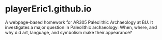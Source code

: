 # playerEric1.github.io

A webpage-based homework for AR305 Paleolithic Archaeology at BU. It investigates a major question in Paleolithic archaeology: When, where, and why did art, language, and symbolism make their appearance?
